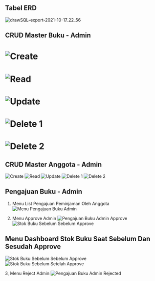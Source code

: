 ## Tabel ERD 
![drawSQL-export-2021-10-17_22_56](https://user-images.githubusercontent.com/68288783/137865093-52bfc5c1-0df6-4415-a1f9-8ff3c976a979.png)

## CRUD Master Buku - Admin
# ![Create](https://user-images.githubusercontent.com/68288783/137865294-870e07a3-1d15-482b-93ba-04cfeec15d12.PNG)
# ![Read](https://user-images.githubusercontent.com/68288783/137865318-429527e0-ee9c-46a7-9436-ea4981db9c4c.PNG)
# ![Update](https://user-images.githubusercontent.com/68288783/137865333-74624c78-de3f-4020-873f-69db79273da1.PNG)
# ![Delete 1](https://user-images.githubusercontent.com/68288783/137865348-85cb8c4f-61a6-4028-82d2-58b99cbd2f51.PNG)
# ![Delete 2](https://user-images.githubusercontent.com/68288783/137865357-4b6d9ab6-194f-43a6-a9a2-b49c2e766b63.PNG)

## CRUD Master Anggota - Admin
![Create](https://user-images.githubusercontent.com/68288783/137865551-a8bff4f9-9fe1-4d5f-a089-dbfe45d37563.PNG)
![Read](https://user-images.githubusercontent.com/68288783/137865565-3488b055-80a8-4ffe-980c-1bc19a96413f.PNG)
![Update](https://user-images.githubusercontent.com/68288783/137865575-6abf27d0-697b-4484-9ddc-3b87e89831d6.PNG)
![Delete 1](https://user-images.githubusercontent.com/68288783/137865588-34f2cfef-edb4-4bd3-a32b-c0298c14190b.PNG)
![Delete 2](https://user-images.githubusercontent.com/68288783/137865596-3509067b-83b0-4daa-b59d-a82ee281e15d.PNG)

## Pengajuan Buku - Admin
1. Menu List Pengajuan Peminjaman Oleh Anggota
![Menu Pengajuan Buku Admin](https://user-images.githubusercontent.com/68288783/137865934-1410fb55-6182-4eeb-bab8-bb14b41aede7.PNG)

2. Menu Approve Admin 
![Pengajuan Buku Admin Approve](https://user-images.githubusercontent.com/68288783/137866016-a1c19bdf-86a1-428a-a51a-23c643e49137.PNG)
![Stok Buku Sebelum Sebelum Approve](https://user-images.githubusercontent.com/68288783/137866138-a44266f5-9793-4fb0-9d12-df004be3bc70.PNG)

## Menu Dashboard Stok Buku Saat Sebelum Dan Sesudah Approve
![Stok Buku Sebelum Sebelum Approve](https://user-images.githubusercontent.com/68288783/137866605-e32d4d9f-32df-416c-8be8-76dc39bd81d6.PNG)
![Stok Buku Sebelum Setelah Approve](https://user-images.githubusercontent.com/68288783/137866579-96b9476d-4ba1-47df-9f5b-cf943655238a.PNG)

3, Menu Reject Admin
![Pengajuan Buku Admin Rejected](https://user-images.githubusercontent.com/68288783/137866225-fa87e8dd-47d8-4478-915c-1259a62cd151.PNG)
